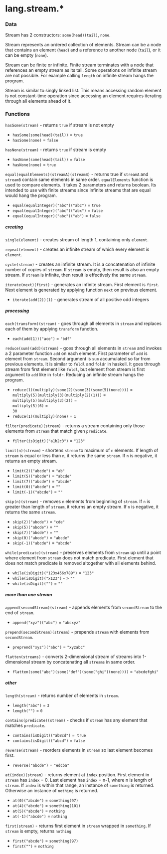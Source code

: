 # lang.stream.* #

### Data ###

Stream has 2 constructors: `some(head)(tail)`, `none`.

Stream represents an ordered collection of elements. Stream can be a node that contains an element (`head`) and a reference to another node (`tail`), or it can be empty (`none`).

Stream can be finite or infinite. Finite stream terminates with a node that references an empty stream as its tail. Some operations on infinite stream are not possible. For example calling `length` on infinite stream hangs the program.

Stream is similar to singly linked list. This means accessing random element is not constant-time operation since accessing an element requires iterating through all elements ahead of it.

### Functions ###

`hasSome(stream)` - returns `true` if stream is not empty
   - `hasSome(some(head)(tail))` = `true`
   - `hasSome(none)` = `false`

`hasNone(stream)` - returns `true` if stream is empty
   - `hasNone(some(head)(tail))` = `false`
   - `hasNone(none)` = `true`

`equal(equalElements)(streamA)(streamB)` - returns true if `streamA` and `streamB` contain same elements in same order. `equalElements` function is used to compare elements. It takes 2 parameters and returns boolean. Its intended to use with finite streams since infinite streams that are equal would hang the program.
   - `equal(equalInteger)("abc")("abc")` = `true`
   - `equal(equalInteger)("abc")("abx")` = `false`
   - `equal(equalInteger)("abc")("ab")` = `false`

##### creating #####

`single(element)` - creates stream of length 1, containing only `element`.

`repeat(element)` - creates an infinite stream of which every element is `element`.

`cycle(stream)` - creates an infinite stream. It is a concatenation of infinite number of copies of `stream`. If `stream` is empty, then result is also an empty stream. If `stream` is infinite, then result is effectively the same `stream`.

`iterate(next)(first)` - generates an infinite stream. First element is `first`. Next element is generated by applying function `next` on previous element.
   - `iterate(add(2))(1)` - generates stream of all positive odd integers 

##### processing #####

`each(transform)(stream)` - goes through all elements in `stream` and replaces each of them by applying `transform` function.
   - `each(add(1))("ace")` = `"bdf"`

`reduce(sum)(add)(stream)` - goes through all elements in `stream` and invokes a 2 parameter function `add` on each element. First parameter of `add` is element from `stream`. Second argument is `sum` accumulated so far from previous elements. It is similar to `foldl` and `foldr` in haskell. It goes through stream from first element like `foldl`, but element from stream is first argument to `add` like in `foldr`. Reducing an infinite stream hangs the program.
   - `reduce(1)(multiply)(some(2)(some(3)(some(5)(none))))` =  
     `multiply(5)(multiply(3)(multiply(2)(1)))` =  
     `multiply(5)(multiply(3)(2))` =  
     `multiply(5)(6)` =  
     `30`
   - `reduce(1)(multiply)(none)` = `1`

`filter(predicate)(stream)` - returns a stream containing only those elements from `stream` that match given `predicate`.
   - `filter(isDigit)("a1b2c3")` = `"123"`

`limit(n)(stream)` - shortens `stream` to maximum of `n` elements. If length of `stream` is equal or less than `n`, it returns the same `stream`. If `n` is negative, it returns an empty stream.
   - `limit(2)("abcde")` = `"ab"`
   - `limit(5)("abcde")` = `"abcde"`
   - `limit(7)("abcde")` = `"abcde"`
   - `limit(0)("abcde")` = `""`
   - `limit(-1)("abcde")` = `""`

`skip(n)(stream)` - removes `n` elements from beginning of `stream`. If `n` is greater than length of `stream`, it returns an empty stream. If `n` is negative, it returns the same `stream`.
   - `skip(2)("abcde")` = `"cde"`
   - `skip(5)("abcde")` = `""`
   - `skip(7)("abcde")` = `""`
   - `skip(0)("abcde")` = `"abcde"`
   - `skip(-1)("abcde")` = `"abcde"`

`while(predicate)(stream)` - preserves elements from `stream` up until a point where element from `stream` does not match predicate. First element that does not match predicate is removed altogether with all elements behind.
   - `while(isDigit)("123x456x789")` = `"123"`
   - `while(isDigit)("x123")` - > `"" `
   - `while(isDigit)("")` = `""`

##### more than one stream #####

`append(secondStream)(stream)` - appends elements from `secondStream` to the end of `stream`.
   - `append("xyz")("abc")` = `"abcxyz"`

`prepend(secondStream)(stream)` - prepends `stream` with elements from `secondStream`.
   - `preprend("xyz")("abc")` = `"xyzabc"`

`flatten(streams)` - converts 2-dimensional stream of streams into 1-dimensional stream by concatenating all `streams` in same order.
   - `flatten(some("abc")(some("def")(some("ghi")(none))))` = `"abcdefghi"`

##### other #####

`length(stream)` - returns number of elements in `stream`.
   - `length("abc")` = `3`
   - `length("")` = `0`


`contains(predicate)(stream)` - checks if `stream` has any element that matches `predicate`.
   - `contains(isDigit)("ab8cd")` =` true`
   - `contains(isDigit)("abcd")` = `false`

`reverse(stream)` - reorders elements in `stream` so last element becomes first.
   - `reverse("abcde")` = `"edcba"`

 `at(index)(stream)` - returns element at `index` position. First element in `stream` has `index` = 0. Last element has `index` = n-1, where n is length of `stream`. If `index` is within that range, an instance of `something` is returned. Otherwise an instance of `nothing` is returned.
   - `at(0)("abcde")` = `something(97)`
   - `at(4)("abcde")` = `something(101)`
   - `at(5)("abcde")` = `nothing`
   - `at(-1)("abcde")` = `nothing`

`first(stream)` - returns first element in `stream` wrapped in `something`. If `stream` is empty, returns `nothing`
   - `first("abcde")` = `something(97)`
   - `first("")` = `nothing`
